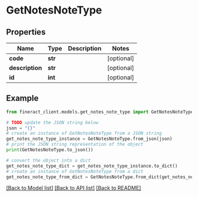 # GetNotesNoteType


## Properties

Name | Type | Description | Notes
------------ | ------------- | ------------- | -------------
**code** | **str** |  | [optional] 
**description** | **str** |  | [optional] 
**id** | **int** |  | [optional] 

## Example

```python
from fineract_client.models.get_notes_note_type import GetNotesNoteType

# TODO update the JSON string below
json = "{}"
# create an instance of GetNotesNoteType from a JSON string
get_notes_note_type_instance = GetNotesNoteType.from_json(json)
# print the JSON string representation of the object
print(GetNotesNoteType.to_json())

# convert the object into a dict
get_notes_note_type_dict = get_notes_note_type_instance.to_dict()
# create an instance of GetNotesNoteType from a dict
get_notes_note_type_from_dict = GetNotesNoteType.from_dict(get_notes_note_type_dict)
```
[[Back to Model list]](../README.md#documentation-for-models) [[Back to API list]](../README.md#documentation-for-api-endpoints) [[Back to README]](../README.md)


